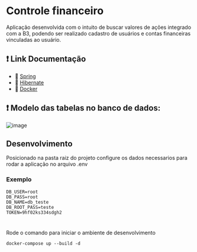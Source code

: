 # Controle financeiro

Aplicação desenvolvida com o intuito de buscar valores de ações integrado com a B3, podendo ser realizado cadastro de usuários e contas financeiras vinculadas ao usuário.

## ❗️ Link Documentação

- 📄 [Spring](https://spring.io/)
- 📄 [Hibernate](https://hibernate.org/)
- 📄 [Docker](https://www.docker.com/)


## ❗️ Modelo das tabelas no banco de dados:

![image](https://github.com/user-attachments/assets/c6149cb4-836c-45c1-9bfb-7ca4c021687d)

## Desenvolvimento

Posicionado na pasta raiz do projeto configure os dados necessarios para rodar a aplicação no arquivo .env

### Exemplo
```env
DB_USER=root  
DB_PASS=root
DB_NAME=db_teste
DB_ROOT_PASS=teste
TOKEN=9hf02ks334sdgh2
```
#
Rode o comando para iniciar o ambiente de desenvolvimento
```
docker-compose up --build -d
```
